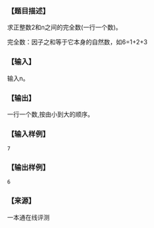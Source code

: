 ### 【题目描述】

求正整数2和n之间的完全数(一行一个数)。

完全数：因子之和等于它本身的自然数，如6=1+2+3

### 【输入】

输入n。

### 【输出】

一行一个数,按由小到大的顺序。

### 【输入样例】

```
7
```

### 【输出样例】

```
6
```


 ### 【来源】

 一本通在线评测 